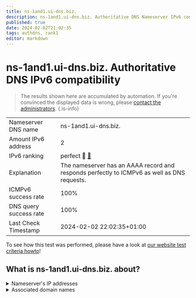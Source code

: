 ```yaml
---
title: ns-1and1.ui-dns.biz.
description: ns-1and1.ui-dns.biz. Authoritative DNS Nameserver IPv6 compatibility
published: true
date: 2024-02-02T21:02:35
tags: authdns, rank1
editor: markdown
---
```


# ns-1and1.ui-dns.biz. Authoritative DNS IPv6 compatibility

> The results shown here are accumulated by automation. If you're convinced the displayed data is wrong, please [contact the administrators](/howto/chat). 
{.is-info}




|   |   |
| - | - |
| Nameserver DNS name | ns-1and1.ui-dns.biz.
| Amount IPv6 address | 2
| IPv6 ranking | perfect :1st_place_medal: [🔗](/howto/ranking) |
| Explanation | The nameserver has an AAAA record and responds perfectly to ICMPv6 as well as DNS requests. |
| ICMPv6 success rate | 100%|
| DNS query success rate | 100% |
| Last Check Timestamp | 2024-02-02 22:02:35+01:00 |

To see how this test was performed, please have a look at [our website test criteria howto](/howto/testcriteria/authdns)!


## What is ns-1and1.ui-dns.biz. about?




<details>
<summary>Nameserver's IP addresses</summary>

2607:f1c0:fe:53:185:132:33:200

2001:8d8:fe:53:0:d9a0:51c8:100

</details>



<details>
<summary>Associated domain names</summary>

www.1und1.de

</details>
